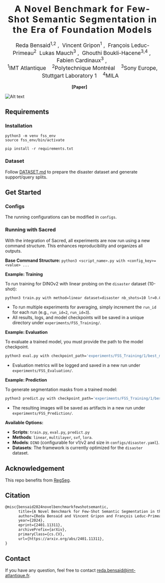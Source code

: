 <h1 align='center' style="text-align:center; font-weight:bold; font-size:2.0em;letter-spacing:2.0px;"> A Novel Benchmark for Few-Shot Semantic Segmentation in the Era of Foundation Models </h1>

<p align='center' style="text-align:center;font-size:1.25em;">
    <a href="https://scholar.google.com/citations?user=InQw64sAAAAJ&hl=fr" target="_blank" style="text-decoration: none;">Reda Bensaid<sup>1,2</sup></a>&nbsp;,&nbsp;
    <a href="https://scholar.google.com/citations?user=n3IKEqgAAAAJ&hl=fr" target="_blank" style="text-decoration: none;">Vincent Gripon<sup>1</sup></a>&nbsp;,&nbsp;
    <a href="https://scholar.google.ca/citations?user=SQrTW_kAAAAJ&hl=en" target="_blank" style="text-decoration: none;">François Leduc-Primeau<sup>2</sup></a>&nbsp;
    <a href="https://scholar.google.com/citations?user=ivJ6Tf8AAAAJ&hl=de" target="_blank" style="text-decoration: none;">Lukas Mauch<sup>3</sup></a>&nbsp;,&nbsp;
    <a href="https://scholar.google.fr/citations?user=FwjpGsgAAAAJ&hl=fr" target="_blank" style="text-decoration: none;">Ghouthi Boukli-Hacene<sup>3,4</sup></a>&nbsp;,&nbsp;
    <a href="https://scholar.google.com/citations?user=UFl8n4gAAAAJ&hl=de" target="_blank" style="text-decoration: none;">Fabien Cardinaux<sup>3</sup></a>&nbsp;,&nbsp;
	<br>
<sup>1</sup>IMT Atlantique&nbsp;&nbsp;&nbsp;
<sup>2</sup>Polytechnique Montréal&nbsp;&nbsp;&nbsp;
<sup>3</sup>Sony Europe, Stuttgart Laboratory 1&nbsp;&nbsp;&nbsp;
<sup>4</sup>MILA&nbsp;&nbsp;&nbsp;

</p>

<p align='center';>

</p>
<p align='center' style="text-align:center;font-size:2.5 em;">
<b>
    <a href="https://arxiv.org/abs/2401.11311" target="_blank" style="text-decoration: none;">[Paper]</a>&nbsp;&nbsp;&nbsp;&nbsp;&nbsp;&nbsp;
</b>
</p>


![Alt text](static/main_figure.png)

## Requirements
### Installation
```
python3 -m venv fss_env
source fss_env/bin/activate

pip install -r requirements.txt
```

### Dataset
Follow [DATASET.md](DATASET.md) to prepare the disaster dataset and generate support/query splits.

## Get Started
### Configs
The running configurations can be modified in `configs`. 

### Running with Sacred

With the integration of Sacred, all experiments are now run using a new command structure. This enhances reproducibility and organizes all outputs.

**Base Command Structure:**
`python3 <script_name>.py with <config_key>=<value> ...`

**Example: Training**

To run training for DINOv2 with linear probing on the `disaster` dataset (10-shot):
```bash
python3 train.py with method=linear dataset=disaster nb_shots=10 lr=0.01 run_id=1
```
- To run multiple experiments for averaging, simply increment the `run_id` for each run (e.g., `run_id=2`, `run_id=3`).
- All results, logs, and model checkpoints will be saved in a unique directory under `experiments/FSS_Training/`.

**Example: Evaluation**

To evaluate a trained model, you must provide the path to the model checkpoint.
```bash
python3 eval.py with checkpoint_path='experiments/FSS_Training/1/best_model.pth' nb_shots=10
```
- Evaluation metrics will be logged and saved in a new run under `experiments/FSS_Evaluation/`.

**Example: Prediction**

To generate segmentation masks from a trained model:
```bash
python3 predict.py with checkpoint_path='experiments/FSS_Training/1/best_model.pth' nb_shots=10
```
- The resulting images will be saved as artifacts in a new run under `experiments/FSS_Prediction/`.

**Available Options:**
- **Scripts**: `train.py`, `eval.py`, `predict.py`
- **Methods**: `linear`, `multilayer`, `svf`, `lora`.
- **Models**: `DINO` (configurable for v1/v2 and size in `configs/disaster.yaml`).
- **Datasets**: The framework is currently optimized for the `disaster` dataset.


## Acknowledgement

This repo benefits from [RegSeg](https://github.com/RolandGao/RegSeg).

## Citation
```latex
@misc{bensaid2024novelbenchmarkfewshotsemantic,
      title={A Novel Benchmark for Few-Shot Semantic Segmentation in the Era of Foundation Models}, 
      author={Reda Bensaid and Vincent Gripon and François Leduc-Primeau and Lukas Mauch and Ghouthi Boukli Hacene and Fabien Cardinaux},
      year={2024},
      eprint={2401.11311},
      archivePrefix={arXiv},
      primaryClass={cs.CV},
      url={https://arxiv.org/abs/2401.11311}, 
}
```

## Contact

If you have any question, feel free to contact reda.bensaid@imt-atlantique.fr.
